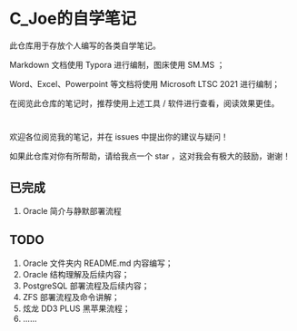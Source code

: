 # C_Joe的自学笔记

此仓库用于存放个人编写的各类自学笔记。

Markdown 文档使用 Typora 进行编制，图床使用 SM.MS ；

Word、Excel、Powerpoint 等文档将使用 Microsoft LTSC 2021 进行编制；

在阅览此仓库的笔记时，推荐使用上述工具 / 软件进行查看，阅读效果更佳。

<h1></h1>



欢迎各位阅览我的笔记，并在 issues 中提出你的建议与疑问！

如果此仓库对你有所帮助，请给我点一个 star ，这对我会有极大的鼓励，谢谢！



## 已完成

1. Oracle 简介与静默部署流程



## TODO

1. Oracle 文件夹内 README.md 内容编写；
2. Oracle 结构理解及后续内容；
3. PostgreSQL 部署流程及后续内容；
4. ZFS 部署流程及命令讲解；
5. 炫龙 DD3 PLUS 黑苹果流程；
6. ……
